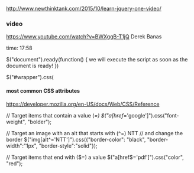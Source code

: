 http://www.newthinktank.com/2015/10/learn-jquery-one-video/

### video
https://www.youtube.com/watch?v=BWXggB-T1jQ
Derek Banas

time: 17:58

$("document").ready(function() {
    we will execute the script as soon as the document is ready!
})


$("#wrapper").css(

#### most common CSS attributes
https://developer.mozilla.org/en-US/docs/Web/CSS/Reference


  // Target items that contain a value (*=)
  $("a[href*='google']").css("font-weight", "bolder");

  // Target an image with an alt that starts with (^=) NTT
  // and change the border
  $("img[alt^='NTT']").css({"border-color": "black",
             "border-width":"1px",
             "border-style":"solid"});


  // Target items that end with ($=) a value
    $("a[href$='pdf']").css("color", "red");


